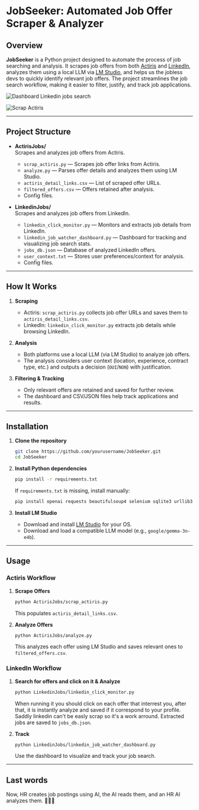 # JobSeeker: Automated Job Offer Scraper & Analyzer

## Overview

**JobSeeker** is a Python project designed to automate the process of job searching and analysis. It scrapes job offers from both [Actiris](https://www.actiris.brussels/) and [LinkedIn](https://www.linkedin.com/), analyzes them using a local LLM via [LM Studio](https://lmstudio.ai/), and helps us the jobless devs to quickly identify relevant job offers. The project streamlines the job search workflow, making it easier to filter, justify, and track job applications.

![Dashboard Linkedin jobs search](https://i.ibb.co/KPWwm84/Linkedin-dashboard.jpg)

![Scrap Actiris](./jobless.gif)

---

## Project Structure

- **ActirisJobs/**  
  Scrapes and analyzes job offers from Actiris.
  - `scrap_actiris.py` — Scrapes job offer links from Actiris.
  - `analyze.py` — Parses offer details and analyzes them using LM Studio.
  - `actiris_detail_links.csv` — List of scraped offer URLs.
  - `filtered_offers.csv` — Offers retained after analysis.
  - Config files.

- **LinkedinJobs/**  
  Scrapes and analyzes job offers from LinkedIn.
  - `linkedin_click_monitor.py` — Monitors and extracts job details from LinkedIn.
  - `linkedin_job_watcher_dashboard.py` — Dashboard for tracking and visualizing job search stats.
  - `jobs_db.json` — Database of analyzed LinkedIn offers.
  - `user_context.txt` — Stores user preferences/context for analysis.
  - Config files.

---

## How It Works

1. **Scraping**  
   - Actiris: `scrap_actiris.py` collects job offer URLs and saves them to `actiris_detail_links.csv`.
   - LinkedIn: `linkedin_click_monitor.py` extracts job details while browsing LinkedIn.

2. **Analysis**  
   - Both platforms use a local LLM (via LM Studio) to analyze job offers.
   - The analysis considers user context (location, experience, contract type, etc.) and outputs a decision (`OUI`/`NON`) with justification.

3. **Filtering & Tracking**  
   - Only relevant offers are retained and saved for further review.
   - The dashboard and CSV/JSON files help track applications and results.

---

## Installation

1. **Clone the repository**
   ```sh
   git clone https://github.com/yourusername/JobSeeker.git
   cd JobSeeker
   ```

2. **Install Python dependencies**
   ```sh
   pip install -r requirements.txt
   ```
   If `requirements.txt` is missing, install manually:
   ```sh
   pip install openai requests beautifulsoup4 selenium sqlite3 urllib3 webdriver_manager Flask
   ```

3. **Install LM Studio**
   - Download and install [LM Studio](https://lmstudio.ai/) for your OS.
   - Download and load a compatible LLM model (e.g., `google/gemma-3n-e4b`).

---

## Usage

### Actiris Workflow

1. **Scrape Offers**
   ```sh
   python ActirisJobs/scrap_actiris.py
   ```
   This populates `actiris_detail_links.csv`.

2. **Analyze Offers**
   ```sh
   python ActirisJobs/analyze.py
   ```
   This analyzes each offer using LM Studio and saves relevant ones to `filtered_offers.csv`.

### LinkedIn Workflow

1. **Search for offers and click on it & Analyze**
   ```sh
   python LinkedinJobs/linkedin_click_monitor.py
   ```
   When running it you should click on each offer that interrest you, after that, it is instantly analyze and saved if it correspond to your profile. Saddly linkedin can't be easly scrap so it's a work arround.
   Extracted jobs are saved to `jobs_db.json`.

2. **Track**
   ```sh
   python LinkedinJobs/linkedin_job_watcher_dashboard.py
   ```
   Use the dashboard to visualize and track your job search.

---

## Last words

Now, HR creates job postings using AI, the AI reads them, and an HR AI analyzes them. 🤡🤡🤡